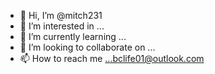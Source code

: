- 👋 Hi, I’m @mitch231
- 👀 I’m interested in ...
- 🌱 I’m currently learning ...
- 💞️ I’m looking to collaborate on ...
- 📫 How to reach me ...bclife01@outlook.com

<!---
mitch231/mitch231 is a ✨ special ✨ repository because its `README.md` (this file) appears on your GitHub profile.
You can click the Preview link to take a look at your changes.
--->
